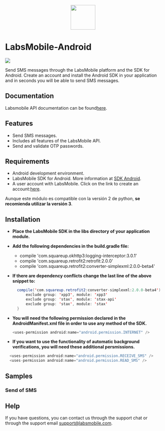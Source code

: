 <p align="center">
  <img src="https://avatars.githubusercontent.com/u/152215067?s=200&v=4" height="80">
</p>

# LabsMobile-Android

![](https://img.shields.io/badge/version-1.0.0-blue.svg)
 
Send SMS messages through the LabsMobile platform and the SDK for Android. Create an account and install the Android SDK in your application and in seconds you will be able to send SMS messages.

## Documentation

Labsmobile API documentation can be found[here][apidocs].

## Features
  - Send SMS messages.
  - Includes all features of the LabsMobile API.
  - Send and validate OTP passwords.

## Requirements

- Android development environment.
- LabsMobile SDK for Android. More information at [SDK Android][sdk].
- A user account with LabsMobile. Click on the link to create an account:[here][signUp].

Aunque este módulo es compatible con la versión 2 de python, **se recomienda utilizar la versión 3**.

## Installation

- **Place the LabsMobile SDK in the libs directory of your application module.**
- **Add the following dependencies in the build.gradle file:**
  - compile 'com.squareup.okhttp3:logging-interceptor:3.0.1'
  - compile 'com.squareup.retrofit2:retrofit:2.0.0'
  - compile 'com.squareup.retrofit2:converter-simplexml:2.0.0-beta4'   
- **If there are dependency conflicts change the last line of the above snippet to:**
  ```java
    compile('com.squareup.retrofit2:converter-simplexml:2.0.0-beta4') {
        exclude group: 'xpp3', module: 'xpp3'
        exclude group: 'stax', module: 'stax-api'
        exclude group: 'stax', module: 'stax'
    }
  ```
- **You will need the following permission declared in the AndroidManifest.xml file in order to use any method of the SDK.**
  ```java
  <uses-permission android:name="android.permission.INTERNET" />
  ```

- **If you want to use the functionality of automatic background verifications, you will need these additional persmissions.**
```java
  <uses-permission android:name="android.permission.RECEIVE_SMS" />
  <uses-permission android:name="android.permission.READ_SMS" />
```
## Samples

### Send of SMS

## Help

If you have questions, you can contact us through the support chat or through the support email support@labsmobile.com.

[apidocs]: https://apidocs.labsmobile.com/
[signUp]: https://www.labsmobile.com/en/signup
[sdk]: https://www.labsmobile.com/data/labs-mobile-android-sdk.zip